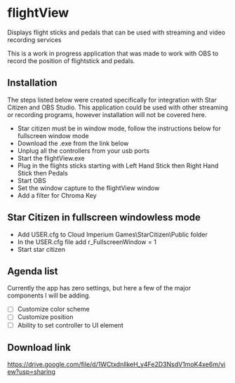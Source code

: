 # flightView
Displays flight sticks and pedals that can be used with streaming and video recording services

This is a work in progress application that was made to work with OBS to record the position of flightstick and pedals.

## Installation

The steps listed below were created specifically for integration with Star Citizen and OBS Studio.
This application could be used with other streaming or recording programs, however installation will not be covered here. 

* Star citizen must be in window mode, follow the instructions below for fullscreen window mode
* Download the .exe from the link below
* Unplug all the controllers from your usb ports
* Start the flightView.exe
* Plug in the flights sticks starting with Left Hand Stick then Right Hand Stick then Pedals
* Start OBS
* Set the window capture to the flightView window
* Add a filter for Chroma Key

## Star Citizen in fullscreen windowless mode

* Add USER.cfg to Cloud Imperium Games\StarCitizen\Public folder
* In the USER.cfg file add r_FullscreenWindow = 1
* Start star citizen

## Agenda list

Currently the app has zero settings, but here a few of the major components I will be adding.

- [ ] Customize color scheme
- [ ] Customize position
- [ ] Ability to set controller to UI element

## Download link

https://drive.google.com/file/d/1WCtxdnllkeH_y4Fe2D3NsdV1moK4xe6m/view?usp=sharing
